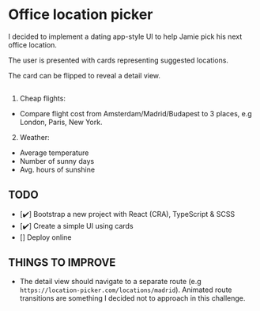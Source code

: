 # Office location picker

I decided to implement a dating app-style UI to help Jamie pick his next office location.

The user is presented with cards representing suggested locations.

The card can be flipped to reveal a detail view.

##

1. Cheap flights:

- Compare flight cost from Amsterdam/Madrid/Budapest to 3 places, e.g London, Paris, New York.

2. Weather:

- Average temperature
- Number of sunny days
- Avg. hours of sunshine

## TODO

- [✔️] Bootstrap a new project with React (CRA), TypeScript & SCSS
- [✔️] Create a simple UI using cards
- [️] Deploy online

## THINGS TO IMPROVE

- The detail view should navigate to a separate route (e.g `https://location-picker.com/locations/madrid`).
  Animated route transitions are something I decided not to approach in this challenge.

